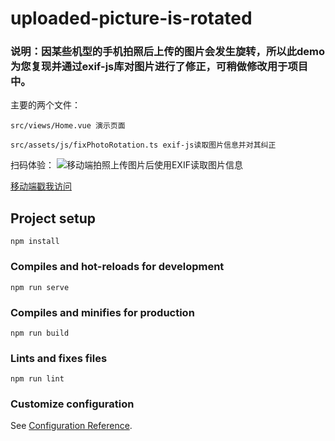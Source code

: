 # uploaded-picture-is-rotated

### 说明：因某些机型的手机拍照后上传的图片会发生旋转，所以此demo为您复现并通过exif-js库对图片进行了修正，可稍做修改用于项目中。
主要的两个文件：
```
src/views/Home.vue 演示页面
```
```
src/assets/js/fixPhotoRotation.ts exif-js读取图片信息并对其纠正
```
扫码体验：
![移动端拍照上传图片后使用EXIF读取图片信息](http://www.yilingsj.com/d/file/xwzj/2020-01-05/uploaded-picture-is-rotated-demo.png)

[移动端戳我访问](http://www.yilingsj.com/d/file/xwzj/2020-01-05/uploaded-picture-is-rotated/index.html?t=1578648949313#/)

## Project setup
```
npm install
```

### Compiles and hot-reloads for development
```
npm run serve
```

### Compiles and minifies for production
```
npm run build
```

### Lints and fixes files
```
npm run lint
```

### Customize configuration
See [Configuration Reference](https://cli.vuejs.org/config/).

